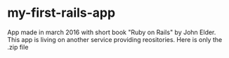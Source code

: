 # my-first-rails-app
App made in march 2016 with short book "Ruby on Rails" by John Elder.
This app is living on another service providing reositories. Here is only the .zip file
